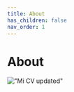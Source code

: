 ```yaml
---
title: About
has_children: false
nav_order: 1
---
```


# About

!["Mi CV updated"](https://github.com/jmquintana79/jmquintana79.github.io/blob/main/_imgs/cv.png)
